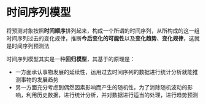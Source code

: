 # 时间序列模型
将预测对象按照**时间顺序**排列起来，构成一个所谓的时间序列，从所构成的这一组时间序列过去的变化规律，推断**今后变化的可能性**以及**变化趋势**、**变化规律**，这就是时间序列预测法


时间序列模型其实是一种**回归模型**，其基于的原理是：
* 一方面承认事物发展的延续性，运用过去时间序列的数据进行统计分析就能推测事物的发展趋势
* 另一方面充分考虑到偶然因素影响而产生的随机性，为了消除随机波动的影响，利用历史数据，进行统计分析，并对数据进行适当的处理，进行趋势预测

